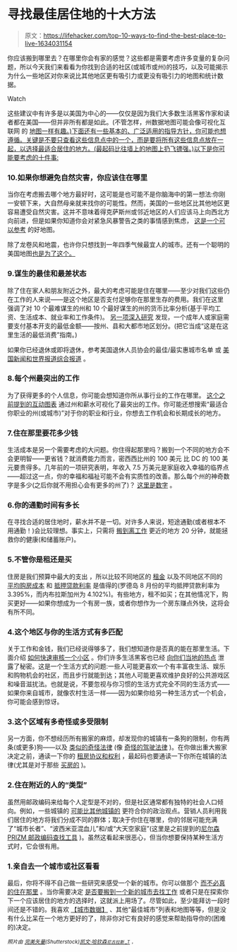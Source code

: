 # 寻找最佳居住地的十大方法

> 原文：<https://lifehacker.com/top-10-ways-to-find-the-best-place-to-live-1634031154>

你应该搬到哪里去？在哪里你会有家的感觉？这些都是需要考虑许多变量的复杂问题，所以今天我们来看看为你找到合适的社区(或城市或州)的技巧，以及可能揭示为什么一些地区对你来说比其他地区更有吸引力或更没有吸引力的地图和统计数据。

Watch

这些建议中有许多是以美国为中心的——仅仅是因为我们大多数生活黑客作家和读者都在美国——但并非所有都是如此。(不管怎样，州数据地图可能会像可视化互联网 的 [地图一样有趣。)下面还有一些基本的、广泛适用的指导方针，你可能也想遵循。关键是不要只查看这些信息点中的一个，而是要将所有这些信息点放在一起，以选择最适合居住的地方。(最起码比往墙上的地图上扔飞镖强。)以下是你可能要考虑的十件事:](https://lifehacker.com/the-internet-map-is-a-searchable-bubble-filled-visuali-5930072)

### 10.如果你想避免自然灾害，你应该住在哪里

当你在考虑搬去哪个地方最好时，这可能是也可能不是你脑海中的第一想法:你刚一安顿下来，大自然母亲就来找你的可能性。然而，美国的一些地区比其他地区更容易遭受自然灾害。这并不意味着得克萨斯州或邻近地区的人们应该马上向西北方向前进，但是如果你知道你会对紧急风暴警告之类的事情感到焦虑， [这是一个可以参考](http://lifehacker.com/where-you-should-live-if-you-want-to-avoid-a-natural-di-5797906) 的好地图。

除了龙卷风和地震，也许你只想找到一年四季气候最宜人的城市。还有一个聪明的美国地图[也是为了这个。](http://www.kellegous.com/j/2014/02/03/pleasant-places/)

### 9.谋生的最佳和最差状态

除了住在家人和朋友附近之外，最大的考虑可能是住在哪里——至少对我们这些仍在工作的人来说——是这个地区是否支付足够你在那里生存的费用。我们在这里 强调了对 10 个最难谋生的州和 10 个最好谋生的州的货币比率分析(基于平均工资、生活成本、就业率和工作条件)。 [另一项深入研究](https://lifehacker.com/your-living-wage-find-out-the-minimum-you-need-to-supp-1541333892) 发现，一个成年人或家庭需要支付基本开支的最低金额——按州、县和大都市地区划分。(把它当成“这是在这里生活的最低消费”指南。)

如果你已经退休或即将退休，参考美国退休人员协会的最佳/最实惠城市名单 或 [美国新闻和世界报道综合报道](http://money.usnews.com/money/retirement/best-places-to-retire) 。

### 8.每个州最突出的工作

为了获得更多的个人信息，你可能会想知道你所从事行业的工作在哪里。 [这个之前提到的互动图表](http://lifehacker.com/this-interactive-chart-shows-the-most-prominent-jobs-by-1603001285) 通过州和薪水可视化了最突出的工作。你可能还想搜索“最适合你职业的州(或城市)”对于你的职业和行业，你想去工作机会和长期成长的地方。

### 7.住在那里要花多少钱

生活成本是另一个需要考虑的大问题。你住得起那里吗？搬到一个不同的地方会不会更明智——更省钱？就消费能力而言，密西西比州的 100 美元 比 DC 的 100 美元要贵得多。几年前的一项研究表明，年收入 7.5 万美元是家庭收入幸福的临界点——超过这一点，你的幸福和福祉可能不会有实质性的改善。那么每个州的神奇数字是多少(之后你就不用担心会有更多的州了)？ [这里是数字](https://lifehacker.com/the-perfect-salary-for-happiness-by-state-1605278164) 。

### 6.你的通勤时间有多长

在寻找合适的居住地时，薪水并不是一切。对许多人来说，短途通勤(或者根本不用通勤！)会比较理想。事实上，只需将 [搬到离工作](http://lifehacker.com/long-commutes-are-sucking-the-life-out-of-you-shorteni-5908879) 更近的地方 20 分钟，就能拯救你的健康(和储蓄账户)。

### 5.不管你是租还是买

住房是我们预算中最大的支出 ，所以比较不同地区的 [租金](http://lifehacker.com/how-much-do-you-pay-for-rent-1617581747) 以及不同地区不同的 [平均购房成本](http://twocents.lifehacker.com/the-ideal-salary-you-need-to-buy-a-home-in-27-cities-1582928844) 和 [抵押贷款利率](http://twocents.lifehacker.com/the-states-with-the-cheapest-and-most-expensive-mortgag-1619721512) 是值得的(罗德岛 8 月份的平均抵押贷款利率为 3.395%，而内布拉斯加州为 4.102%)。有些地方，租不如买；在其他情况下，购买更好——如果你想成为一个有房一族，或者你想作为一个房东赚点外快，这将会有所不同。

### 4.这个地区与你的生活方式有多匹配

关于工作和金钱，我们已经说得够多了，我们想知道你是否真的能在那里生活。下面介绍 [如何快速审核一个小区](https://lifehacker.com/how-can-i-quickly-find-the-best-neighborhood-s-in-any-5909195) 。你们许多生活黑客也已经 [向你们当地的热点](http://lifehacker.com/what-is-your-statess-best-kept-secret-spot-1614181773) 泄露了秘密。这是一个生活方式的问题:一些人可能更喜欢一个有丰富夜生活、娱乐和购物机会的社区，而且步行就能到达；其他人可能更喜欢维护良好的公共游戏区和噪音滋扰法。也就是说，不要忽视与你习惯的生活方式完全不同的生活方式——如果你来自城市，就像农村生活一样——因为如果你给另一种生活方式一个机会，你可能会感到惊讶。

### 3.这个区域有多奇怪或多受限制

另一方面，你不想经历所有搬家的麻烦，却发现你的城镇有一条狗的限制，你有两条(或更多)狗——以及 [类似的奇怪法律](https://gizmodo.com/the-u-s-has-a-ton-of-bizarre-regional-laws-1448678982) (像 [奇怪的驾驶法律](http://lifehacker.com/what-are-the-weirdest-driving-laws-in-your-state-1184137197) )。在你做出重大搬家决定之前，通读一下你的 [租房协议和权利](http://lifehacker.com/how-to-avoid-getting-screwed-when-renting-an-apartment-5700982) ，最起码也要通读一下你所在城镇的法律(尤其是对于那些 [买房的](http://lifehacker.com/five-things-i-wish-i-had-known-before-i-bought-a-house-1152993672) )。

### 2.住在附近的人的“类型”

虽然用邮政编码来给每个人定型是不对的，但是社区通常都有独特的社会人口倾向。例如，一些城镇的 [可能比其他城镇的](https://lifehacker.com/learn-which-towns-are-a-match-for-your-political-belief-1610932182) 更符合你的政治观点。营销人员利用我们居住的地方将我们分成不同的群体；取决于你住在哪里，你的邻居可能充满了“城市长者”、“波西米亚混血儿”和/或“大天空家庭”(这里是之前提到的[尼尔森 PRIZM 邮政编码查找工具](http://www.claritas.com/MyBestSegments/Default.jsp?ID=20) )。虽然这看起来很恶心，但当你想要保持某种生活方式时，它会很有用。

### 1.亲自去一个城市或社区看看

最后，你将不得不自己做一些研究来感受一个新的城市。你可以做那个 [而不必真的住在那里](https://lifehacker.com/how-to-learn-all-about-a-new-city-without-leaving-your-511561572) 。当你需要决定 [是否要搬到一个新的城市去找工作](http://lifehacker.com/should-i-move-to-a-new-city-to-look-for-a-job-1588074995) 或者只是在探索你下一个应该居住的地方的选择时，这就派上用场了。尽管如此，至少能拜访一段时间还是不错的。我喜欢 [【城市数据】](http://www.city-data.com/) 、其他“最佳城市”列表和地图等等，但是没有什么比呆在一个地方更好的了，除非你对它有良好的感觉来帮助指导你的(困难的)决定。

*<small>照片由</small>* [*<small>完美矢量</small>*](http://www.shutterstock.com/pic.mhtml?id=100932412&src=id)*<small>(Shutterstock)</small>*[*<small>凯文·哈钦森</small>*](https://www.flickr.com/photos/hutchike/2145676)*<small></small>*<small>[*<small>尼古拉斯 _T</small>*](http://www.flickr.com/photos/nicholas_t/2543251931) <small>，<small></small></small></small>

<small></small>